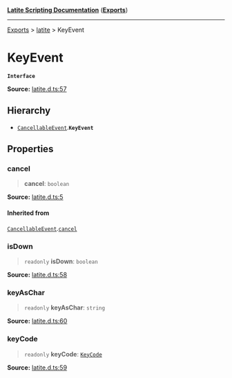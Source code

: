 [**Latite Scripting Documentation**](../../README.md) ([**Exports**](../../exports.md))

---

[Exports](../../exports.md) > [latite](../index.md) > KeyEvent

# KeyEvent

**`Interface`**

**Source:** [latite.d.ts:57](https://github.com/LatiteScripting/latitescripting.github.io/blob/303196e/definitions/latite.d.ts#L57)

## Hierarchy

- [`CancellableEvent`](interface.CancellableEvent.md).**`KeyEvent`**

## Properties

### cancel

> **cancel**: `boolean`

**Source:** [latite.d.ts:5](https://github.com/LatiteScripting/latitescripting.github.io/blob/303196e/definitions/latite.d.ts#L5)

#### Inherited from

[`CancellableEvent`](interface.CancellableEvent.md).[`cancel`](interface.CancellableEvent.md#cancel)

### isDown

> `readonly` **isDown**: `boolean`

**Source:** [latite.d.ts:58](https://github.com/LatiteScripting/latitescripting.github.io/blob/303196e/definitions/latite.d.ts#L58)

### keyAsChar

> `readonly` **keyAsChar**: `string`

**Source:** [latite.d.ts:60](https://github.com/LatiteScripting/latitescripting.github.io/blob/303196e/definitions/latite.d.ts#L60)

### keyCode

> `readonly` **keyCode**: [`KeyCode`](../../module.key/enumerations/enumeration.KeyCode.md)

**Source:** [latite.d.ts:59](https://github.com/LatiteScripting/latitescripting.github.io/blob/303196e/definitions/latite.d.ts#L59)
